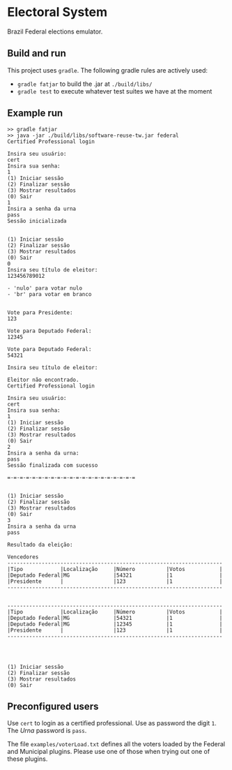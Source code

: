 # Electoral System

Brazil Federal elections emulator.

## Build and run

This project uses `gradle`. The following gradle rules are actively used:

- `gradle fatjar` to build the .jar at `./build/libs/`
- `gradle test` to execute whatever test suites we have at the moment

## Example run

```shell
>> gradle fatjar
>> java -jar ./build/libs/software-reuse-tw.jar federal
Certified Professional login

Insira seu usuário:
cert
Insira sua senha:
1
(1) Iniciar sessão
(2) Finalizar sessão
(3) Mostrar resultados
(0) Sair
1
Insira a senha da urna
pass
Sessão inicializada


(1) Iniciar sessão
(2) Finalizar sessão
(3) Mostrar resultados
(0) Sair
0
Insira seu título de eleitor:
123456789012

- 'nulo' para votar nulo
- 'br' para votar em branco


Vote para Presidente: 
123

Vote para Deputado Federal: 
12345

Vote para Deputado Federal: 
54321

Insira seu título de eleitor:

Eleitor não encontrado.
Certified Professional login

Insira seu usuário:
cert
Insira sua senha:
1
(1) Iniciar sessão
(2) Finalizar sessão
(3) Mostrar resultados
(0) Sair
2
Insira a senha da urna:
pass
Sessão finalizada com sucesso

=-=-=-=-=-=-=-=-=-=-=-=-=-=-=-=-=-=-=-=-=


(1) Iniciar sessão
(2) Finalizar sessão
(3) Mostrar resultados
(0) Sair
3
Insira a senha da urna
pass

Resultado da eleição:

Vencedores
---------------------------------------------------------------------
|Tipo            |Localização     |Número          |Votos           |
|Deputado Federal|MG              |54321           |1               |
|Presidente      |                |123             |1               |
---------------------------------------------------------------------


---------------------------------------------------------------------
|Tipo            |Localização     |Número          |Votos           |
|Deputado Federal|MG              |54321           |1               |
|Deputado Federal|MG              |12345           |1               |
|Presidente      |                |123             |1               |
---------------------------------------------------------------------




(1) Iniciar sessão
(2) Finalizar sessão
(3) Mostrar resultados
(0) Sair

```

## Preconfigured users

Use `cert` to login as a certified professional. Use as password the digit
`1`. The _Urna_ password is `pass`.

The file `examples/voterLoad.txt` defines all the voters loaded by the Federal
and Municipal plugins. Please use one of those when trying out one of these
plugins.

